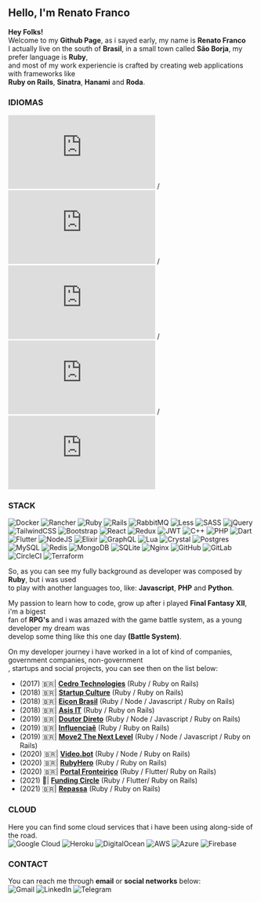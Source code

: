 ## Hello, I'm Renato Franco

**Hey Folks!**<br>
Welcome to my **Github Page**, as i sayed early, my name is **Renato Franco**<br>
I actually live on the south of **Brasil**, in a small town called **São Borja**, 
my prefer language is **Ruby**, <br>and most of my work experiencie is crafted by creating 
web applications with frameworks like<br> **Ruby on Rails**, **Sinatra**, **Hanami** and **Roda**.<br>

### **IDIOMAS**
![PORTUGUÊS](https://github.com/RenatoRosaFranco/RenatoRosaFranco/blob/main/README.md) /
![POLONÊS](https://github.com/RenatoRosaFranco/RenatoRosaFranco/blob/main/README-pl.md) /
![INGLÊS](https://github.com/RenatoRosaFranco/RenatoRosaFranco/blob/main/README-en.md) /
![ESPANHOL](https://github.com/RenatoRosaFranco/RenatoRosaFranco/blob/main/README-es.md) /
![ALEMÃO](https://github.com/RenatoRosaFranco/RenatoRosaFranco/blob/main/README-de.md)

### **STACK**
![Docker](https://img.shields.io/badge/docker-%230db7ed.svg?style=for-the-badge&logo=docker&logoColor=white)
![Rancher](https://img.shields.io/badge/rancher-%230075A8.svg?style=for-the-badge&logo=rancher&logoColor=white)
![Ruby](https://img.shields.io/badge/ruby-%23CC342D.svg?style=for-the-badge&logo=ruby&logoColor=white)
![Rails](https://img.shields.io/badge/rails-%23CC0000.svg?style=for-the-badge&logo=ruby-on-rails&logoColor=white)
![RabbitMQ](https://img.shields.io/badge/Rabbitmq-FF6600?style=for-the-badge&logo=rabbitmq&logoColor=white)
![Less](https://img.shields.io/badge/less-2B4C80?style=for-the-badge&logo=less&logoColor=white)
![SASS](https://img.shields.io/badge/SASS-hotpink.svg?style=for-the-badge&logo=SASS&logoColor=white)
![jQuery](https://img.shields.io/badge/jquery-%230769AD.svg?style=for-the-badge&logo=jquery&logoColor=white)
![TailwindCSS](https://img.shields.io/badge/tailwindcss-%2338B2AC.svg?style=for-the-badge&logo=tailwind-css&logoColor=white)
![Bootstrap](https://img.shields.io/badge/bootstrap-%23563D7C.svg?style=for-the-badge&logo=bootstrap&logoColor=white)
![React](https://img.shields.io/badge/react-%2320232a.svg?style=for-the-badge&logo=react&logoColor=%2361DAFB)
![Redux](https://img.shields.io/badge/redux-%23593d88.svg?style=for-the-badge&logo=redux&logoColor=white)
![JWT](https://img.shields.io/badge/JWT-black?style=for-the-badge&logo=JSON%20web%20tokens)
![C++](https://img.shields.io/badge/c++-%2300599C.svg?style=for-the-badge&logo=c%2B%2B&logoColor=white)
![PHP](https://img.shields.io/badge/php-%23777BB4.svg?style=for-the-badge&logo=php&logoColor=white)
![Dart](https://img.shields.io/badge/dart-%230175C2.svg?style=for-the-badge&logo=dart&logoColor=white)
![Flutter](https://img.shields.io/badge/Flutter-%2302569B.svg?style=for-the-badge&logo=Flutter&logoColor=white)
![NodeJS](https://img.shields.io/badge/node.js-6DA55F?style=for-the-badge&logo=node.js&logoColor=white)
![Elixir](https://img.shields.io/badge/elixir-%234B275F.svg?style=for-the-badge&logo=elixir&logoColor=white)
![GraphQL](https://img.shields.io/badge/-GraphQL-E10098?style=for-the-badge&logo=graphql&logoColor=white)
![Lua](https://img.shields.io/badge/lua-%232C2D72.svg?style=for-the-badge&logo=lua&logoColor=white)
![Crystal](https://img.shields.io/badge/crystal-%23000000.svg?style=for-the-badge&logo=crystal&logoColor=white)
![Postgres](https://img.shields.io/badge/postgres-%23316192.svg?style=for-the-badge&logo=postgresql&logoColor=white)
![MySQL](https://img.shields.io/badge/mysql-%2300f.svg?style=for-the-badge&logo=mysql&logoColor=white)
![Redis](https://img.shields.io/badge/redis-%23DD0031.svg?style=for-the-badge&logo=redis&logoColor=white)
![MongoDB](https://img.shields.io/badge/MongoDB-%234ea94b.svg?style=for-the-badge&logo=mongodb&logoColor=white)
![SQLite](https://img.shields.io/badge/sqlite-%2307405e.svg?style=for-the-badge&logo=sqlite&logoColor=white)
![Nginx](https://img.shields.io/badge/nginx-%23009639.svg?style=for-the-badge&logo=nginx&logoColor=white)
![GitHub](https://img.shields.io/badge/github-%23121011.svg?style=for-the-badge&logo=github&logoColor=white)
![GitLab](https://img.shields.io/badge/gitlab-%23181717.svg?style=for-the-badge&logo=gitlab&logoColor=white)
![CircleCI](https://img.shields.io/badge/circle%20ci-%23161616.svg?style=for-the-badge&logo=circleci&logoColor=white)
![Terraform](https://img.shields.io/badge/terraform-%235835CC.svg?style=for-the-badge&logo=terraform&logoColor=white)

So, as you can see my fully background as developer was composed by **Ruby**, but i was used<br>
to play with another languages too, like: **Javascript**, **PHP** and **Python**.

My passion to learn how to code, grow up after i played **Final Fantasy XII**, i'm a bigest<br>
fan of **RPG's** and i was amazed with the game battle system, as a young developer my dream was<br>
develop some thing like this one day **(Battle System)**.

On my developer journey i have worked in a lot of kind of companies, government companies, non-government<br>,
startups and social projects, you can see then on the list below:

- (2017) 🇧🇷| **[Cedro Technologies](https://www.cedrotech.com/)** (Ruby / Ruby on Rails)
- (2018) 🇧🇷| **[Startup Culture](https://startupculture.com.br)** (Ruby / Ruby on Rails)
- (2018) 🇧🇷| **[Eicon Brasil](https://www.eicon.com.br/)** (Ruby / Node / Javascript / Ruby on Rails)
- (2018) 🇧🇷| **[Asis IT](https://asisprojetos.com.br/)** (Ruby / Ruby on Rails)
- (2019) 🇧🇷| **[Doutor Direto](https://www.doutordireto.com/)** (Ruby / Node / Javascript / Ruby on Rails)
- (2019) 🇧🇷| **[Influenciaê](https://influenciae.com/)** (Ruby / Ruby on Rails)
- (2019) 🇧🇷| **[Move2 The Next Level](https://move2.com.br/)** (Ruby / Node / Javascript / Ruby on Rails)
- (2020) 🇧🇷| **[Video.bot](https://video.bot)** (Ruby / Node / Ruby on Rails)
- (2020) 🇧🇷| **[RubyHero](https://rubyhero.io)** (Ruby / Ruby on Rails)
- (2020) 🇧🇷| **[Portal Fronteiriço](https://portalfronteirico.com)** (Ruby / Flutter/ Ruby on Rails)
- (2021) 🏴󠁧󠁢󠁥󠁮󠁧󠁿| **[Funding Circle](https://portalfronteirico.com)** (Ruby / Flutter/ Ruby on Rails)
- (2021) 🇧🇷| **[Repassa](https://repassa.com.br/)** (Ruby / Ruby on Rails)

### **CLOUD**
Here you can find some cloud services that i have been using along-side of the road.<br>
![Google Cloud](https://img.shields.io/badge/GoogleCloud-%234285F4.svg?style=for-the-badge&logo=google-cloud&logoColor=white)
![Heroku](https://img.shields.io/badge/heroku-%23430098.svg?style=for-the-badge&logo=heroku&logoColor=white)
![DigitalOcean](https://img.shields.io/badge/DigitalOcean-%230167ff.svg?style=for-the-badge&logo=digitalOcean&logoColor=white)
![AWS](https://img.shields.io/badge/AWS-%23FF9900.svg?style=for-the-badge&logo=amazon-aws&logoColor=white)
![Azure](https://img.shields.io/badge/azure-%230072C6.svg?style=for-the-badge&logo=microsoftazure&logoColor=white)
![Firebase](https://img.shields.io/badge/firebase-%23039BE5.svg?style=for-the-badge&logo=firebase)

### **CONTACT**
You can reach me through **email** or **social networks** below:<br>
![Gmail](https://img.shields.io/badge/Gmail-D14836?style=for-the-badge&logo=gmail&logoColor=white)
![LinkedIn](https://img.shields.io/badge/linkedin-%230077B5.svg?style=for-the-badge&logo=linkedin&logoColor=white)
![Telegram](https://img.shields.io/badge/Telegram-2CA5E0?style=for-the-badge&logo=telegram&logoColor=white)
